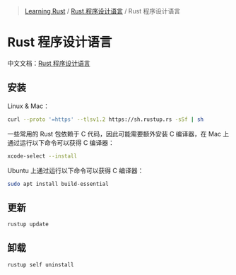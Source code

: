 <!-- Nav generated by MDI -->
> [Learning Rust](../README.md) / [Rust 程序设计语言](index.md) / Rust 程序设计语言

# Rust 程序设计语言

中文文档：[Rust 程序设计语言](https://rustwiki.org/zh-CN/book/)

## 安装

Linux & Mac：

```bash
curl --proto '=https' --tlsv1.2 https://sh.rustup.rs -sSf | sh
```

一些常用的 Rust 包依赖于 C 代码，因此可能需要额外安装 C 编译器，在 Mac 上通过运行以下命令可以获得 C 编译器：

```bash
xcode-select --install
```

Ubuntu 上通过运行以下命令可以获得 C 编译器：

```bash
sudo apt install build-essential
```

## 更新

```bash
rustup update
```

## 卸载

```bash
rustup self uninstall
```
